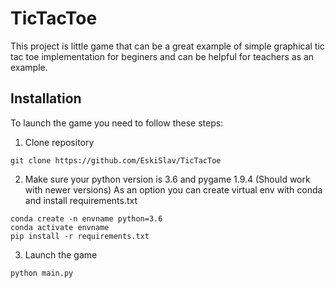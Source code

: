 # TicTacToe
This project is little game that can be a great example of simple graphical tic tac toe implementation for beginers and can be helpful for teachers as an example.

## Installation
To launch the game you need to follow these steps:
1. Clone repository
```
git clone https://github.com/EskiSlav/TicTacToe
```
2. Make sure your python version is 3.6 and pygame 1.9.4 (Should work with newer versions)
As an option you can create virtual env with conda and install requirements.txt
```
conda create -n envname python=3.6
conda activate envname
pip install -r requirements.txt
```
3. Launch the game
```
python main.py
```

